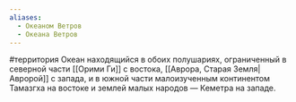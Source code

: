 ```yaml
---
aliases:
  - Океаном Ветров
  - Океана Ветров
---
```

#территория 
Океан находящийся в обоих полушариях, ограниченный в северной части [[Орими Ги]] с востока, [[Аврора, Старая Земля|Авророй]] с запада, и в южной части малоизученным континентом Тамазгха на востоке и землей малых народов — Кеметра на западе.